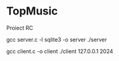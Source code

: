 # TopMusic
Proiect RC

gcc server.c -l sqlite3 -o server
./server

gcc client.c -o client 
./client 127.0.0.1 2024
